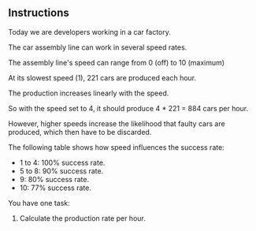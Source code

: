 ## Instructions

Today we are developers working in a car factory.

The car assembly line can work in several speed rates.

The assembly line's speed can range from 0 (off) to 10 (maximum)

At its slowest speed (1), 221 cars are produced each hour.

The production increases linearly with the speed.

So with the speed set to 4, it should produce 4 * 221 = 884 cars per hour.

However, higher speeds increase the likelihood that faulty cars are produced, which then have to be discarded.

The following table shows how speed influences the success rate:

 - 1 to 4: 100% success rate.
 - 5 to 8: 90% success rate.
 - 9: 80% success rate.
 - 10: 77% success rate.

 You have one task:

 1. Calculate the production rate per hour.
